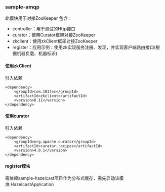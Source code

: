 ### sample-amqp
此模块用于对接ZooKeeper
包含：
- controller：用于测试的Http接口
- curator：使用Curator框架对接ZooKeeper
- zkclient：使用zkClient框架对接ZooKeeper
- register：应用示例：使用zk实现服务注册、发现，并实现客户端路由接口(根据机器负载、机器标识)

#### 使用zkClient
引入依赖
```
<dependency>
    <groupId>com.101tec</groupId>
    <artifactId>zkclient</artifactId>
    <version>0.11</version>
</dependency>
```

#### 使用curator
引入依赖
```
<dependency>
    <groupId>org.apache.curator</groupId>
    <artifactId>curator-recipes</artifactId>
    <version>4.0.1</version>
</dependency>
```

#### register模块
需依赖sample-hazelcast项目作为分布式缓存，需先启动该模块:HazelcastApplication
